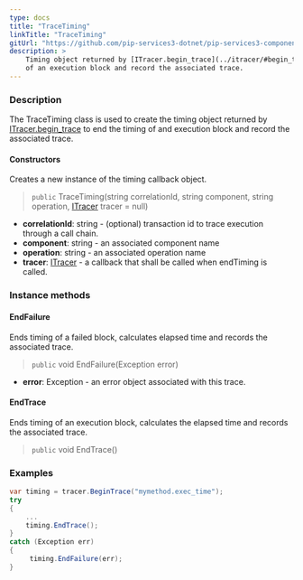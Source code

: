 ```yaml
---
type: docs
title: "TraceTiming"
linkTitle: "TraceTiming"
gitUrl: "https://github.com/pip-services3-dotnet/pip-services3-components-dotnet"
description: >
    Timing object returned by [ITracer.begin_trace](../itracer/#begin_trace) to end the timing
    of an execution block and record the associated trace.
---
```


### Description

The TraceTiming class is used to create the timing object returned by [ITracer.begin_trace](../itracer/#begin_trace) to end the timing of and execution block and record the associated trace.

#### Constructors
Creates a new instance of the timing callback object.

> `public` TraceTiming(string correlationId, string component, string operation, [ITracer](../itracer) tracer = null)

- **correlationId**: string - (optional) transaction id to trace execution through a call chain.
- **component**: string - an associated component name
- **operation**: string - an associated operation name
- **tracer**: [ITracer](../itracer) - a callback that shall be called when endTiming is called.


### Instance methods

#### EndFailure
Ends timing of a failed block, calculates elapsed time
and records the associated trace.

> `public` void EndFailure(Exception error)

- **error**: Exception - an error object associated with this trace.


#### EndTrace
Ends timing of an execution block, calculates the elapsed time
and records the associated trace.

> `public` void EndTrace()
 
### Examples

```cs
var timing = tracer.BeginTrace("mymethod.exec_time");
try 
{
    ...
    timing.EndTrace();
} 
catch (Exception err)
{
     timing.EndFailure(err);
}
```
